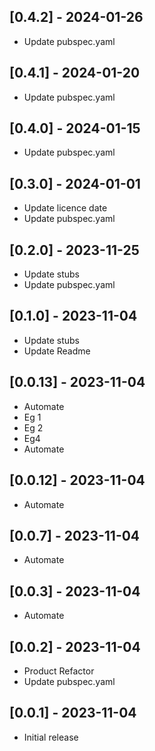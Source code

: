 ## [0.4.2] - 2024-01-26

* Update pubspec.yaml

## [0.4.1] - 2024-01-20

* Update pubspec.yaml

## [0.4.0] - 2024-01-15

* Update pubspec.yaml

## [0.3.0] - 2024-01-01

* Update licence date
* Update pubspec.yaml

## [0.2.0] - 2023-11-25

* Update stubs
* Update pubspec.yaml

## [0.1.0] - 2023-11-04

* Update stubs
* Update Readme

## [0.0.13] - 2023-11-04

* Automate
* Eg 1
* Eg 2
* Eg4
* Automate
 
## [0.0.12] - 2023-11-04

* Automate

## [0.0.7] - 2023-11-04

* Automate

## [0.0.3] - 2023-11-04

* Automate

## [0.0.2] - 2023-11-04

* Product Refactor
* Update pubspec.yaml

## [0.0.1] - 2023-11-04

* Initial release

